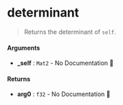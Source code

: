 # determinant

>  Returns the determinant of `self`.

#### Arguments

- **\_self** : `Mat2` \- No Documentation 🚧

#### Returns

- **arg0** : `f32` \- No Documentation 🚧